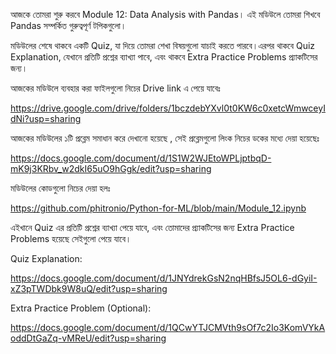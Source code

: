 আজকে তোমরা শুরু করবে Module 12: Data Analysis with Pandas। এই মডিউলে তোমরা শিখবে Pandas সম্পর্কিত গুরুত্বপূর্ণ টপিকগুলো।



মডিউলের শেষে থাকবে একটি Quiz, যা দিয়ে তোমরা শেখা বিষয়গুলো যাচাই করতে পারবে।এরপর থাকবে Quiz Explanation, যেখানে প্রতিটি প্রশ্নের ব্যাখ্যা পাবে, এবং থাকবে Extra Practice Problems প্র্যাকটিসের জন্য।



আজকের মডিউলে ব্যবহার করা ফাইলগুলো নিচের Drive link এ পেয়ে যাবেঃ

https://drive.google.com/drive/folders/1bczdebYXvl0t0KW6c0xetcWmwceyIdNi?usp=sharing



আজকের মডিউলের ১টি প্রব্লেম সমাধান করে দেখানো হয়েছে , সেই প্রব্লেমগুলো লিংক নিচের ডকের মধ্যে দেয়া হয়েছেঃ

https://docs.google.com/document/d/1S1W2WJEtoWPLjptbqD-mK9j3KRbv_w2dkI65uO9hGgk/edit?usp=sharing



মডিউলের কোডগুলো নিচের দেয়া হলঃ

https://github.com/phitronio/Python-for-ML/blob/main/Module_12.ipynb

এইখানে Quiz এর প্রতিটি প্রশ্নের ব্যাখ্যা পেয়ে যাবে, এবং তোমাদের প্র্যাকটিসের জন্য Extra Practice Problems হয়েছে সেইগুলো পেয়ে যাবে।



Quiz Explanation:

https://docs.google.com/document/d/1JNYdrekGsN2nqHBfsJ5OL6-dGyiI-xZ3pTWDbk9W8uQ/edit?usp=sharing



Extra Practice Problem (Optional):

https://docs.google.com/document/d/1QCwYTJCMVth9sOf7c2Io3KomVYkAoddDtGaZq-vMReU/edit?usp=sharing
